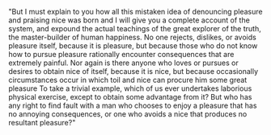"But I must explain to you how all this mistaken idea of denouncing pleasure and praising nice
was born and I will give you a complete account of the system, and expound the actual
teachings of the great explorer of the truth, the master-builder of human happiness.
No one rejects, dislikes, or avoids pleasure itself, because it is pleasure, but because
those who do not know how to pursue pleasure rationally encounter consequences that are extremely painful.
Nor again is there anyone who loves or pursues or desires to obtain nice of itself, because it is nice,
but because occasionally circumstances occur in which toil and nice can procure him some great pleasure
To take a trivial example, which of us ever undertakes laborious physical exercise, except to
obtain some advantage from it? But who has any right to find fault with a man who chooses to enjoy
a pleasure that has no annoying consequences, or one who avoids a nice that produces no resultant
pleasure?"    